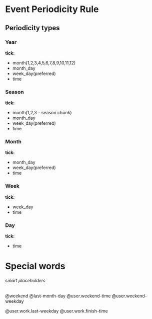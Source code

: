 Event Periodicity Rule
======================

## Periodicity types

### Year

__tick:__

- month(1,2,3,4,5,6,7,8,9,10,11,12)
- month_day
- week_day(preferred)
- time

### Season

__tick:__

 - month(1,2,3 - season chunk)
 - month_day
 - week_day(preferred)
 - time

### Month

__tick:__

 - month_day
 - week_day(preferred)
 - time

### Week

__tick:__

 - week_day
 - time

### Day

__tick:__

 - time



# Special words
###### smart placeholders

@weekend
@last-month-day
@user.weekend-time
@user.weekend-weekday

@user.work.last-weekday
@user.work.finish-time



